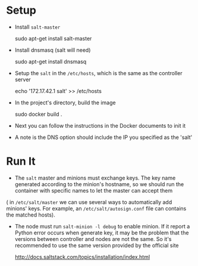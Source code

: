 # Setup

* Install `salt-master`

    sudo apt-get install salt-master

* Install dnsmasq  (salt will need)

    sudo apt-get install dnsmasq

* Setup the `salt` in the `/etc/hosts`, which is the same as the controller server

    echo '172.17.42.1    salt' >> /etc/hosts

* In the project's directory, build the image

    sudo docker build .

* Next you can follow the instructions in the Docker documents to init it

* A note is the DNS option should include the IP you specified as the 'salt'

# Run It

* The `salt` master and minions must exchange keys. The key name generated according to the minion's hostname,
so we should run the container with specific names to let the master can accept them

( in `/etc/salt/master` we can use several ways to automatically add minions' keys. For example, an `/etc/salt/autosign.conf`
file can contains the matched hosts).

* The node must run `salt-minion -l debug` to enable minion. If it report a Python error occurs when generate key, 
it may be the problem that the versions between controller and nodes are not the same. So it's recommended to use the 
same version provided by the official site

    http://docs.saltstack.com/topics/installation/index.html
